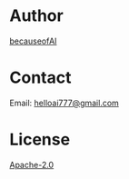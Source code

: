 # Author
[becauseofAI](https://github.com/becauseofAI)
# Contact
Email: helloai777@gmail.com
# License
[Apache-2.0](../LICENSE)